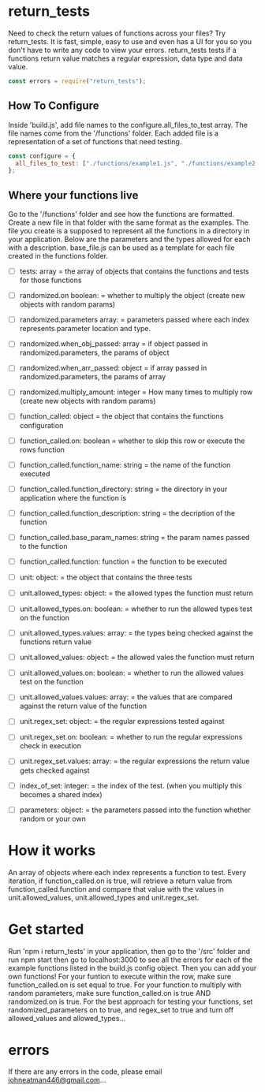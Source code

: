 # return_tests

Need to check the return values of functions across your files? Try return_tests. It is fast, simple, easy to use and even has a UI for you so you don't have to write any code to view your errors.
return_tests tests if a functions return value matches a regular expression, data type and data value.

```js
const errors = require("return_tests");
```

## How To Configure

Inside 'build.js', add file names to the configure.all_files_to_test array. The file names come from the '/functions' folder. Each added file is a representation of a set of functions that need testing.

```js
const configure = {
  all_files_to_test: ["./functions/example1.js", "./functions/example2.js"],
};
```

## Where your functions live

Go to the '/functions' folder and see how the functions are formatted. Create a new file in that folder with the same format as the examples. The file you create is a supposed to represent all the functions in a directory in your application. Below are the parameters and the types allowed for each with a description. base_file.js can be used as a template for each file created in the functions folder.

- [ ] tests: array = the array of objects that contains the functions and tests for those functions

- [ ] randomized.on boolean: = whether to multiply the object (create new objects with random params)

- [ ] randomized.parameters array: = parameters passed where each index represents parameter location and type.

- [ ] randomized.when_obj_passed: array = if object passed in randomized.parameters, the params of object

- [ ] randomized.when_arr_passed: object = if array passed in randomized.parameters, the params of array

- [ ] randomized.multiply_amount: integer = How many times to multiply row (create new objects with random params)

- [ ] function_called: object = the object that contains the functions configuration

- [ ] function_called.on: boolean = whether to skip this row or execute the rows function

- [ ] function_called.function_name: string = the name of the function executed

- [ ] function_called.function_directory: string = the directory in your application where the function is

- [ ] function_called.function_description: string = the decription of the function

- [ ] function_called.base_param_names: string = the param names passed to the function

- [ ] function_called.function: function = the function to be executed

- [ ] unit: object: = the object that contains the three tests

- [ ] unit.allowed_types: object: = the allowed types the function must return

- [ ] unit.allowed_types.on: boolean: = whether to run the allowed types test on the function

- [ ] unit.allowed_types.values: array: = the types being checked against the functions return value

- [ ] unit.allowed_values: object: = the allowed vales the function must return

- [ ] unit.allowed_values.on: boolean: = whether to run the allowed values test on the function

- [ ] unit.allowed_values.values: array: = the values that are compared against the return value of the function

- [ ] unit.regex_set: object: = the regular expressions tested against

- [ ] unit.regex_set.on: boolean: = whether to run the regular expressions check in execution

- [ ] unit.regex_set.values: array: = the regular expressions the return value gets checked against

- [ ] index_of_set: integer: = the index of the test. (when you multiply this becomes a shared index)

- [ ] parameters: object: = the parameters passed into the function whether random or your own

# How it works

An array of objects where each index represents a function to test. Every iteration, if function_called.on is true, will retrieve a return value from function_called.function and compare that value with the values in unit.allowed_values, unit.allowed_types and unit.regex_set.

# Get started

Run 'npm i return_tests' in your application, then go to the '/src' folder and run npm start then go to localhost:3000 to see all the errors for each of the example functions listed in the build.js config object. Then you can add your own functions! For your funtion to execute within the row, make sure function_called.on is set equal to true. For your function to multiply with random parameters, make sure function_called.on is true AND randomized.on is true. For the best approach for testing your functions, set randomized_parameters on to true, and regex_set to true and turn off allowed_values and allowed_types...

# errors

If there are any errors in the code, please email johneatman446@gmail.com...

